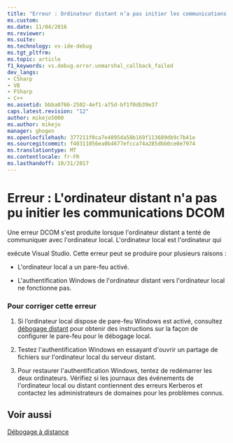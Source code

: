 ```yaml
---
title: "Erreur : Ordinateur distant n’a pas initier les communications DCOM | Documents Microsoft"
ms.custom: 
ms.date: 11/04/2016
ms.reviewer: 
ms.suite: 
ms.technology: vs-ide-debug
ms.tgt_pltfrm: 
ms.topic: article
f1_keywords: vs.debug.error.unmarshal_callback_failed
dev_langs:
- CSharp
- VB
- FSharp
- C++
ms.assetid: bbba0766-2502-4ef1-a75d-bf1f0db39e37
caps.latest.revision: "12"
author: mikejo5000
ms.author: mikejo
manager: ghogen
ms.openlocfilehash: 377211f0ca7e4095da58b169f113689db9c7b41e
ms.sourcegitcommit: f40311056ea0b4677efcca74a285dbb0ce0e7974
ms.translationtype: MT
ms.contentlocale: fr-FR
ms.lasthandoff: 10/31/2017
---
```

# <a name="error-remote-computer-could-not-initiate-dcom-communications"></a>Erreur : L'ordinateur distant n'a pas pu initier les communications DCOM
Une erreur DCOM s'est produite lorsque l'ordinateur distant a tenté de communiquer avec l'ordinateur local. L'ordinateur local est l'ordinateur qui  
  
 exécute Visual Studio. Cette erreur peut se produire pour plusieurs raisons :  
  
-   L'ordinateur local a un pare-feu activé.  
  
-   L'authentification Windows de l'ordinateur distant vers l'ordinateur local ne fonctionne pas.  
  
### <a name="to-correct-this-error"></a>Pour corriger cette erreur  
  
1.  Si l’ordinateur local dispose de pare-feu Windows est activé, consultez [débogage distant](../debugger/remote-debugging.md) pour obtenir des instructions sur la façon de configurer le pare-feu pour le débogage local.  
  
2.  Testez l'authentification Windows en essayant d'ouvrir un partage de fichiers sur l'ordinateur local du serveur distant.  
  
3.  Pour restaurer l'authentification Windows, tentez de redémarrer les deux ordinateurs. Vérifiez si les journaux des événements de l'ordinateur local ou distant contiennent des erreurs Kerberos et contactez les administrateurs de domaines pour les problèmes connus.  
  
## <a name="see-also"></a>Voir aussi  
 [Débogage à distance](../debugger/remote-debugging.md)